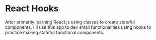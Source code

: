 # React Hooks

After primarily learning React.js using classes to create stateful components, I'll use this app to dev small functionalities using hooks to practice making stateful functional components.

